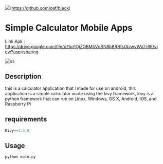 ![](https://camo.githubusercontent.com/d91ed7ac7abbd5a6102cbe988dd8e9ac21bde0a73d97be7603b891ad08ce3479/68747470733a2f2f696d672e736869656c64732e696f2f62616467652f636f64652532307374796c652d626c61636b2d3030303030302e737667)(https://github.com/psf/black)

# Simple Calculator Mobile Apps

Link Apk : https://drive.google.com/file/d/1xztOjZOBM5VnBNRbBRBfsObiwvWx2rRE/view?usp=sharing

![ss](https://media.discordapp.net/attachments/888079059010093146/908625272427905034/Screenshot_20211112-145215.png?width=237&height=473)

## Description
this is a calculator application that I made for use on android, this application is a simple calculator made using the kivy framework, kivy is a python framework that can run on Linux, Windows, OS X, Android, iOS, and Raspberry Pi

## requirements
````python
Kivy==2.0.0
````

## Usage
````python
python main.py
````
